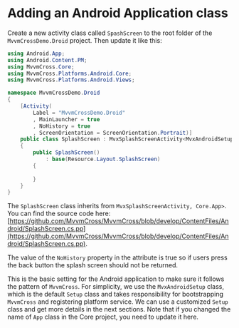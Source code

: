 # Adding an Android Application class

Create a new activity class called `SpashScreen` to the root folder of the `MvvmCrossDemo.Droid` project. Then update it like this:

```csharp
using Android.App;
using Android.Content.PM;
using MvvmCross.Core;
using MvvmCross.Platforms.Android.Core;
using MvvmCross.Platforms.Android.Views;

namespace MvvmCrossDemo.Droid
{
    [Activity(
        Label = "MvvmCrossDemo.Droid"
        , MainLauncher = true
        , NoHistory = true
        , ScreenOrientation = ScreenOrientation.Portrait)]
    public class SplashScreen : MvxSplashScreenActivity<MvxAndroidSetup<Core.App>, Core.App>
    {
        public SplashScreen()
            : base(Resource.Layout.SplashScreen)
        {
            
        }
    }
} 
```

The `SplashScreen` class inherits from `MvxSplashScreenActivity, Core.App>`. You can find the source code here: [https://github.com/MvvmCross/MvvmCross/blob/develop/ContentFiles/Android/SplashScreen.cs.pp](https://github.com/MvvmCross/MvvmCross/blob/develop/ContentFiles/Android/SplashScreen.cs.pp).

The value of the `NoHistory` property in the attribute is true so if users press the back button the splash screen should not be returned.

This is the basic setting for the Android application to make sure it follows the pattern of `MvvmCross`. For simplicity, we use the `MvxAndroidSetup` class, which is the default `Setup` class and takes responsibility for bootstrapping `MvvmCross` and registering platform service. We can use a customized `Setup` class and get more details in the next sections. Note that if you changed the name of `App` class in the Core project, you need to update it here.

